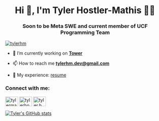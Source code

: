 <h1 align="center">Hi 👋, I'm Tyler Hostler-Mathis 👨‍💻</h1>
<h3 align="center">Soon to be Meta SWE and current member of UCF Programming Team</h3>

<a href="https://github.com/ryo-ma/github-profile-trophy">
  <img src="https://github-profile-trophy.vercel.app/?username=tylerhm&theme=dracula&title=Commit,PullRequest,Repositories" alt="tylerhm" />
</a>


- 🔭 I’m currently working on **[Tower](https://github.com/ucf-tower-app)**

- 📫 How to reach me **tylerhm.dev@gmail.com**

- 📄 My experience: [resume](https://drive.google.com/file/d/1qetVsd19SI4MCt3gZw8m4SV-z8n3ri0O/view?usp=sharing)

<h3 align="left">Connect with me:</h3>
<p align="left">
  <a href="https://twitter.com/tylermathis__" target="blank"><img align="center" src="https://cdn.jsdelivr.net/npm/simple-icons@3.0.1/icons/twitter.svg" alt="tylermathis__" height="30" width="40" /></a>
  <a href="https://linkedin.com/in/tylerhostlermathis" target="blank"><img align="center" src="https://cdn.jsdelivr.net/npm/simple-icons@3.0.1/icons/linkedin.svg" alt="tylerhostlermathis" height="30" width="40" /></a>
  <a href="https://codeforces.com/profile/tyler.hm" target="blank"><img align="center" src="https://cdn.jsdelivr.net/npm/simple-icons@3.0.1/icons/codeforces.svg" alt="tyler.hm" height="30" width="40" /></a>
</p>

[![Tyler's GitHub stats](https://github-readme-stats.vercel.app/api?username=TylerMathis&show_icons=true&theme=dracula)](https://github.com/TylerMathis)
